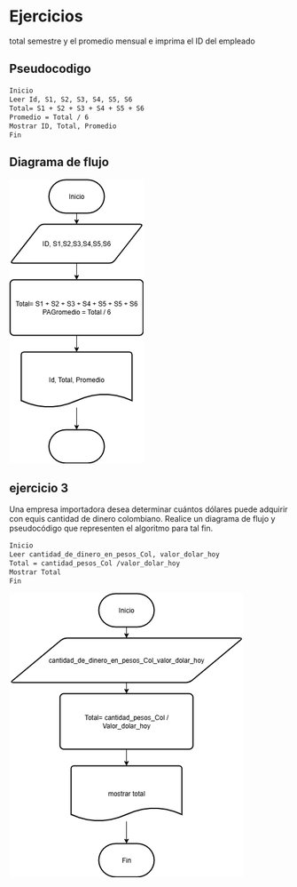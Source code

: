 # Ejercicios

total semestre y el promedio mensual e imprima el ID del empleado

## Pseudocodigo

```
Inicio
Leer Id, S1, S2, S3, S4, S5, S6
Total= S1 + S2 + S3 + S4 + S5 + S6
Promedio = Total / 6
Mostrar ID, Total, Promedio
Fin
```
## Diagrama de flujo
![ejercicio2](ejercicio2.png)


## ejercicio 3

Una empresa importadora desea determinar cuántos dólares puede 
adquirir con equis cantidad de dinero colombiano. Realice un diagrama 
de flujo y pseudocódigo que representen el algoritmo para tal fin.

``` 
Inicio
Leer cantidad_de_dinero_en_pesos_Col, valor_dolar_hoy
Total = cantidad_pesos_Col /valor_dolar_hoy
Mostrar Total 
Fin 
```

![ejercicio2](acti3.png)
